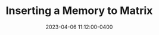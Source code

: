 ---
layout: post
title: 'Inserting a Memory to Matrix'
date: 2023-04-06 11:12:00-0400
description: None
tags: LinearAlgebra 
category: LA
subcategory : Insertion

---